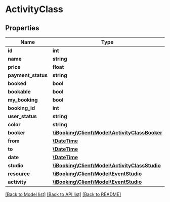 # ActivityClass

## Properties
Name | Type | Description | Notes
------------ | ------------- | ------------- | -------------
**id** | **int** |  | [optional] 
**name** | **string** |  | [optional] 
**price** | **float** |  | [optional] 
**payment_status** | **string** |  | [optional] 
**booked** | **bool** |  | [optional] 
**bookable** | **bool** |  | [optional] 
**my_booking** | **bool** |  | [optional] 
**booking_id** | **int** |  | [optional] 
**user_status** | **string** |  | [optional] 
**color** | **string** |  | [optional] 
**booker** | [**\iBooking\Client\Model\ActivityClassBooker**](ActivityClassBooker.md) |  | [optional] 
**from** | [**\DateTime**](\DateTime.md) |  | [optional] 
**to** | [**\DateTime**](\DateTime.md) |  | [optional] 
**date** | [**\DateTime**](\DateTime.md) |  | [optional] 
**studio** | [**\iBooking\Client\Model\ActivityClassStudio**](ActivityClassStudio.md) |  | [optional] 
**resource** | [**\iBooking\Client\Model\EventStudio**](EventStudio.md) |  | [optional] 
**activity** | [**\iBooking\Client\Model\EventStudio**](EventStudio.md) |  | [optional] 

[[Back to Model list]](../../README.md#documentation-for-models) [[Back to API list]](../../README.md#documentation-for-api-endpoints) [[Back to README]](../../README.md)

